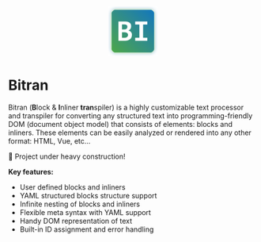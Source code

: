<p align="center">
    <img src="./.repository/logotype.png" width="100px" />
</p>

# Bitran

Bitran (**B**lock & **I**nliner **tran**spiler) is a highly customizable text processor and transpiler for converting any structured text into programming-friendly DOM (document object model) that consists of elements: blocks and inliners. These elements can be easily analyzed or rendered into any other format: HTML, Vue, etc...

🚧 Project under heavy construction!

**Key features:**

- User defined blocks and inliners
- YAML structured blocks structure support
- Infinite nesting of blocks and inliners
- Flexible meta syntax with YAML support
- Handy DOM representation of text
- Built-in ID assignment and error handling
